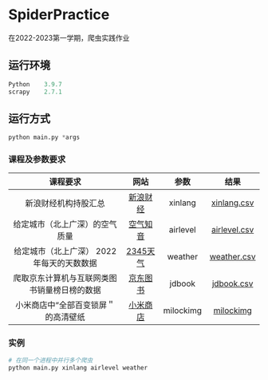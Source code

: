 # SpiderPractice

在2022-2023第一学期，爬虫实践作业



## 运行环境

```python
Python 	  3.9.7
scrapy    2.7.1
```



## 运行方式

```python
python main.py *args
```



### 课程及参数要求

|                  课程要求                  |                             网站                             |   参数   |                  结果                  |
| :----------------------------------------: | :----------------------------------------------------------: | :------: | :------------------------------------: |
|            新浪财经机构持股汇总            | [新浪财经](http://vip.stock.finance.sina.com.cn/q/go.php/vComStockHold/kind/jgcg/index.phtml) | xinlang  |  [xinlang.csv](./request/xinlang.csv)  |
|       给定城市（北上广深）的空气质量       |            [空气知音](http://www.air-level.com/)             | airlevel | [airlevel.csv](./request/airlevel.csv) |
| 给定城市（北上广深） 2022 年每天的天数数据 |             [2345天气](https://tianqi.2345.com/)             | weather  | [weather.csv](./request/weather.csv)  |
| 爬取京东计算机与互联网类图书销量榜日榜的数据 | [京东图书](https://book.jd.com/booktop/0-0-0.html?category=1713-0-0-0-10001-1) | jdbook | [jdbook.csv](./request/jdbook.csv) |
| 小米商店中“全部百变锁屏＂的高清壁纸 | [小米商店](http://zhuti.xiaomi.com/lockstyle) | milockimg | [milockimg](./request/milockimg) |

### 实例

```python
# 在同一个进程中并行多个爬虫
python main.py xinlang airlevel weather 
```

